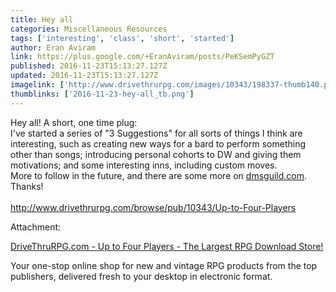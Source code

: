 ```yaml
---
title: Hey all
categories: Miscellaneous Resources
tags: ['interesting', 'class', 'short', 'started']
author: Eran Aviram
link: https://plus.google.com/+EranAviram/posts/PeKSemPyGZT
published: 2016-11-23T15:13:27.127Z
updated: 2016-11-23T15:13:27.127Z
imagelink: ['http://www.drivethrurpg.com/images/10343/198337-thumb140.png']
thumblinks: ['2016-11-23-hey-all_tb.png']
---
```


Hey all! A short, one time plug:<br />I&#39;ve started a series of &quot;3 Suggestions&quot; for all sorts of things I think are interesting, such as creating new ways for a bard to perform something other than songs; introducing personal cohorts to DW and giving them motivations; and some interesting inns, including custom moves.<br />More to follow in the future, and there are some more on <a href="http://dmsguild.com" class="ot-anchor">dmsguild.com</a>. Thanks!<br /><br /><a href="http://www.drivethrurpg.com/browse/pub/10343/Up-to-Four-Players" class="ot-anchor">http://www.drivethrurpg.com/browse/pub/10343/Up-to-Four-Players</a>


Attachment:

<a href='http://www.drivethrurpg.com/browse/pub/10343/Up-to-Four-Players'>DriveThruRPG.com - Up to Four Players - The Largest RPG Download Store!</a>


Your one-stop online shop for new and vintage RPG products from the top publishers, delivered fresh to your desktop in electronic format.